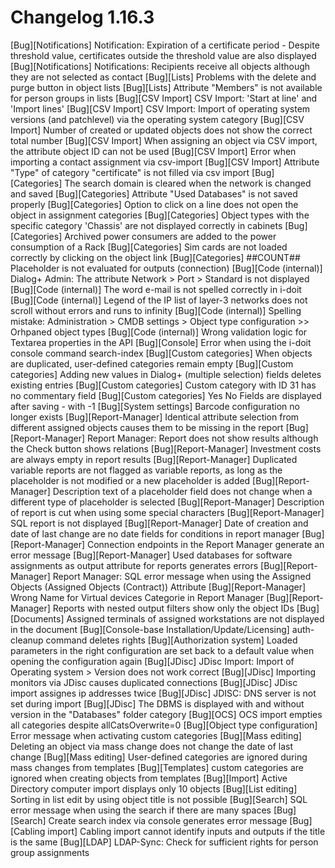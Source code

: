 # Changelog 1.16.3

[Bug][Notifications] Notification: Expiration of a certificate period - Despite threshold value, certificates outside the threshold value are also displayed
[Bug][Notifications] Notifications: Recipients receive all objects although they are not selected as contact
[Bug][Lists] Problems with the delete and purge button in object lists
[Bug][Lists] Attribute "Members" is not available for person groups in lists
[Bug][CSV Import] CSV Import: 'Start at line' and 'Import lines'
[Bug][CSV Import] CSV Import: Import of operating system versions (and patchlevel) via the operating system category
[Bug][CSV Import] Number of created or updated objects does not show the correct total number
[Bug][CSV Import] When assigning an object via CSV import, the attribute object ID can not be used
[Bug][CSV Import] Error when importing a contact assignment via csv-import
[Bug][CSV Import] Attribute "Type" of category "certificate" is not filled via csv import
[Bug][Categories] The search domain is cleared when the network is changed and saved
[Bug][Categories] Attribute "Used Databases" is not saved properly
[Bug][Categories] Option to click on a line does not open the object in assignment categories
[Bug][Categories] Object types with the specific category 'Chassis' are not displayed correctly in cabinets
[Bug][Categories] Archived power consumers are added to the power consumption of a Rack
[Bug][Categories] Sim cards are not loaded correctly by clicking on the object link
[Bug][Categories] ##COUNT## Placeholder is not evaluated for outputs (connection)
[Bug][Code (internal)] Dialog+ Admin: The attribute Network > Port > Standard is not displayed
[Bug][Code (internal)] The word e-mail is not spelled correctly in i-doit
[Bug][Code (internal)] Legend of the IP list of layer-3 networks does not scroll without errors and runs to infinity
[Bug][Code (internal)] Spelling mistake: Administration > CMDB settings > Object type configuration >> Orhpaned object types
[Bug][Code (internal)] Wrong validation logic for Textarea properties in the API
[Bug][Console] Error when using the i-doit console command search-index
[Bug][Custom categories] When objects are duplicated, user-defined categories remain empty
[Bug][Custom categories] Adding new values in Dialog+ (multiple selection) fields deletes existing entries
[Bug][Custom categories] Custom category with ID 31 has no commentary field
[Bug][Custom categories] Yes No Fields are displayed after saving - with -1
[Bug][System settings] Barcode configuration no longer exists
[Bug][Report-Manager] Identical attribute selection from different assigned objects causes them to be missing in the report
[Bug][Report-Manager] Report Manager: Report does not show results although the Check button shows relations
[Bug][Report-Manager] Investment costs are always empty in report results
[Bug][Report-Manager] Duplicated variable reports are not flagged as variable reports, as long as the placeholder is not modified or a new placeholder is added
[Bug][Report-Manager] Description text of a placeholder field does not change when a different type of placeholder is selected
[Bug][Report-Manager] Description of report is cut when using some special characters
[Bug][Report-Manager] SQL report is not displayed
[Bug][Report-Manager] Date of creation and date of last change are no date fields for conditions in report manager
[Bug][Report-Manager] Connection endpoints in the Report Manager generate an error message
[Bug][Report-Manager] Used databases for software assignments as output attribute for reports generates errors
[Bug][Report-Manager] Report Manager: SQL error message when using the Assigned Objects (Assigned Objects (Contract)) Attribute
[Bug][Report-Manager] Wrong Name for Virtual devices Categorie in Report Manager
[Bug][Report-Manager] Reports with nested output filters show only the object IDs
[Bug][Documents] Assigned terminals of assigned workstations are not displayed in the document
[Bug][Console-base Installation/Update/Licensing] auth-cleanup command deletes rights
[Bug][Authorization system] Loaded parameters in the right configuration are set back to a default value when opening the configuration again
[Bug][JDisc] JDisc Import: Import of Operating system > Version does not work correct
[Bug][JDisc] Importing monitors via JDisc causes duplicated connections
[Bug][JDisc] JDisc import assignes ip addresses twice
[Bug][JDisc] JDISC: DNS server is not set during import
[Bug][JDisc] The DBMS is displayed with and without version in the "Databases" folder category
[Bug][OCS] OCS import empties all categories despite allCatsOverwrite=0
[Bug][Object type configuration] Error message when activating custom categories
[Bug][Mass editing] Deleting an object via mass change does not change the date of last change
[Bug][Mass editing] User-defined categories are ignored during mass changes from templates
[Bug][Templates] custom categories are ignored when creating objects from templates
[Bug][Import] Active Directory computer import displays only 10 objects
[Bug][List editing] Sorting in list edit by using object title is not possible
[Bug][Search] SQL error message when using the search if there are many spaces
[Bug][Search] Create search index via console generates error message
[Bug][Cabling import] Cabling import cannot identify inputs and outputs if the title is the same
[Bug][LDAP] LDAP-Sync: Check for sufficient rights for person group assignments
